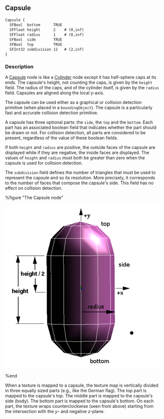 ## Capsule

```
Capsule {
  SFBool  bottom      TRUE
  SFFloat height      2    # (0,inf)
  SFFloat radius      1    # (0,inf)
  SFBool  side        TRUE
  SFBool  top         TRUE
  SFInt32 subdivision 12   # (2,inf)
}
```

### Description

A [Capsule](#capsule) node is like a [Cylinder](cylinder.md) node except it has
half-sphere caps at its ends. The capsule's height, not counting the caps, is
given by the `height` field. The radius of the caps, and of the cylinder itself,
is given by the `radius` field. Capsules are aligned along the local y-axis.

The capsule can be used either as a graphical or collision detection primitive
(when placed in a `boundingObject`). The capsule is a particularly fast and
accurate collision detection primitive.

A capsule has three optional parts: the `side`, the `top` and the `bottom`. Each
part has an associated boolean field that indicates whether the part should be
drawn or not. For collision detection, all parts are considered to be present,
regardless of the value of these boolean fields.

If both `height` and `radius` are positive, the outside faces of the capsule are
displayed while if they are negative, the inside faces are displayed. The values
of `height` and `radius` must both be greater than zero when the capsule is used
for collision detection.

The `subdivision` field defines the number of triangles that must be used to
represent the capsule and so its resolution. More precisely, it corresponds to
the number of faces that compose the capsule's side. This field has no effect on
collision detection.

%figure "The Capsule node"

![capsule.png](images/capsule.png)

%end

When a texture is mapped to a capsule, the texture map is vertically divided in
three equally sized parts (e.g., like the German flag). The top part is mapped
to the capsule's top. The middle part is mapped to the capsule's side (body).
The bottom part is mapped to the capsule's bottom. On each part, the texture
wraps counterclockwise (seen from above) starting from the intersection with the
*y*- and negative *z*-plane.
